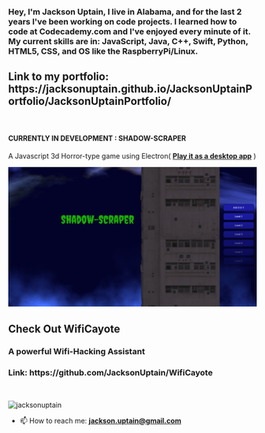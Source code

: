 
<h3><strong>Hey, I'm Jackson Uptain, I live in Alabama, and for the last 2 years I've been working on code projects. I learned how to code at Codecademy.com and I've enjoyed every minute of it. My current skills are in: JavaScript, Java, C++, Swift, Python, HTML5, CSS, and OS like the RaspberryPi/Linux.</strong></p>
<h2>Link to my portfolio: https://jacksonuptain.github.io/JacksonUptainPortfolio/JacksonUptainPortfolio/</h3>

<br>
<h4>
  CURRENTLY IN DEVELOPMENT : SHADOW-SCRAPER
</h4>
<p>A Javascript 3d Horror-type game using Electron( <strong><a href="#">Play it as a desktop app</a></strong> )</p>
<img src="https://github.com/JacksonUptain/JacksonUptain/blob/main/Shadow.png">
<br>

  
<h2 align="left">Check Out WifiCayote</h1>
  
<h3 align="left">A powerful Wifi-Hacking Assistant</h3>
<h3 align="left">Link: https://github.com/JacksonUptain/WifiCayote</h3>

<br>
<p align="left"> <img src="https://komarev.com/ghpvc/?username=jacksonuptain&label=Profile%20views&color=0e75b6&style=flat" alt="jacksonuptain" width="200" /> </p>

- 📫 How to reach me: **jackson.uptain@gmail.com**


